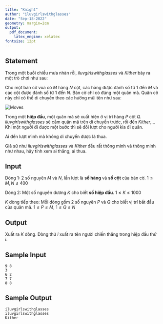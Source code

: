 ```yaml
---
title: "Knight"
author: "iluvgirlswithglasses"
date: "Sep-18-2022"
geometry: margin=2cm
output: 
  pdf_document: 
    latex_engine: xelatex
fontsize: 12pt
---
```


## Statement

Trong một buổi chiều mưa nhàn rỗi, *iluvgirlswithglasses* và *Kither* bày ra một trò chơi như sau:

Cho một bàn cờ vua có $M$ hàng $N$ cột, các hàng được đánh số từ 1 đến $M$ và các cột được đánh số từ 1 đến $N$. Bàn cờ chỉ có đúng một quân mã. Quân cờ này chỉ có thể di chuyển theo các hướng mũi tên như sau:

![Moves](https://raw.githubusercontent.com/iluvgirlswithglasses/img-host/main/host/vnoj_mdc_knight.png)

Trong một **hiệp đấu**, một quân mã sẽ xuất hiện ở vị trí hàng $P$ cột $Q$. *iluvgirlswithglasses* sẽ cầm quân mã trên di chuyển trước, rồi đến *Kither*,... Khi một người đi được một bước thì sẽ đổi lượt cho người kia đi quân.

Ai đến lượt mình mà không di chuyển được là thua.

Giả sử như *iluvgirlswithglasses* và *Kither* đều rất thông minh và thông minh như nhau, hãy tính xem ai thắng, ai thua.

## Input

Dòng 1: 2 số nguyên $M$ và $N$, lần lượt là **số hàng** và **số cột** của bàn cờ. $1 \leq M, N \leq 400$

Dòng 2: Một số nguyên dương $K$ cho biết **số hiệp đấu**. $1 \leq K \leq 1000$

$K$ dòng tiếp theo: Mỗi dòng gồm 2 số nguyên $P$ và $Q$ cho biết vị trí bắt đầu của quân mã. $1 \leq P \leq M$, $1 \leq Q \leq N$

## Output

Xuất ra $K$ dòng. Dòng thứ $i$ xuất ra tên người chiến thắng trong hiệp đấu thứ $i$.

## Sample Input

```
9 8 
3
6 2
7 7
8 8
```

## Sample Output

```
iluvgirlswithglasses
iluvgirlswithglasses
Kither
```
